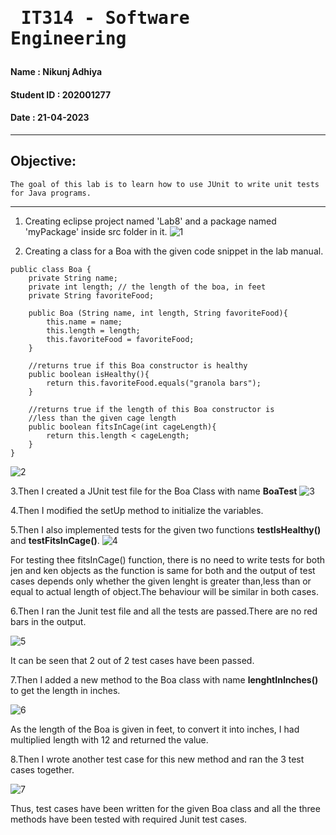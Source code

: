 # <pre>                  IT314 - Software Engineering </pre>

#### Name       : Nikunj Adhiya
#### Student ID  : 202001277
#### Date       : 21-04-2023

----

## Objective:
    The goal of this lab is to learn how to use JUnit to write unit tests for Java programs.
   
----
1. Creating eclipse project named 'Lab8' and a package named 'myPackage' inside src folder in it.
![1](https://user-images.githubusercontent.com/86603004/233598654-aec48333-8028-401c-8a0d-add0a6684a49.png)



2. Creating a class for a Boa with the given code snippet in the lab manual.
```
public class Boa {
	private String name;
	private int length; // the length of the boa, in feet
	private String favoriteFood;
	
	public Boa (String name, int length, String favoriteFood){
		this.name = name;
		this.length = length;
		this.favoriteFood = favoriteFood;
	}
	
	//returns true if this Boa constructor is healthy
	public boolean isHealthy(){
		return this.favoriteFood.equals("granola bars");
	}
	
	//returns true if the length of this Boa constructor is
	//less than the given cage length
	public boolean fitsInCage(int cageLength){
		return this.length < cageLength;
	}
}	
```
![2](https://user-images.githubusercontent.com/86603004/233598747-6139b632-63db-4f2d-a544-5c7a6418276a.png)


3.Then I created a JUnit test file for the Boa Class with name <b>BoaTest</b>
![3](https://user-images.githubusercontent.com/86603004/233598793-47d6da00-092a-40e8-9ea4-9aaf01619070.png)


4.Then I modified the setUp method to initialize the variables.

5.Then I also implemented tests for the given two functions <b>testIsHealthy()</b> and <b>testFitsInCage()</b>.
![4](https://user-images.githubusercontent.com/86603004/233598875-853744ad-c6a0-4fa6-8617-aca4e81eac17.png)



For testing thee fitsInCage() function, there is no need to write tests for both jen and ken objects as the function is same for both and the output of test cases depends only whether the given lenght is greater than,less than or equal to actual length of object.The behaviour will be similar in both cases.

6.Then I ran the Junit test file and all the tests are passed.There are no red bars in the output.

![5](https://user-images.githubusercontent.com/86603004/233598942-bbff144c-b41c-4204-b246-bd752a86d921.png)


It can be seen that 2 out of 2 test cases have been passed. 

7.Then I added a new method to the Boa class with name <b>lenghtInInches()</b> to get the length in inches.

![6](https://user-images.githubusercontent.com/86603004/233599040-458ad6e6-89fb-40ce-9a1a-30be403c166f.png)


As the length of the Boa is given in feet, to convert it into inches, I had multiplied length with 12 and returned the value.


8.Then I wrote another test case for this new method and ran the 3 test cases together. 

![7](https://user-images.githubusercontent.com/86603004/233599067-37cc0969-ef10-4a16-bbe1-6bcd52bdfe28.png)


Thus, test cases have been written for the given Boa class and all the three methods have been tested with required Junit test cases.

